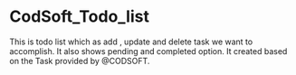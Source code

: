# CodSoft_Todo_list
This is todo list which as add , update and delete task we want to accomplish.
It also shows pending and completed option.
It created based on the Task provided by @CODSOFT.
